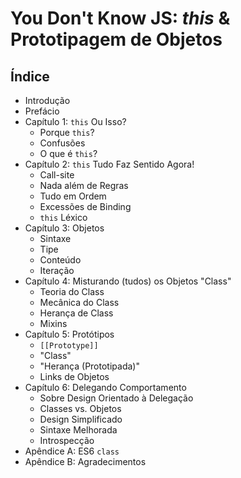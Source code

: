 # You Don't Know JS: *this* & Prototipagem de Objetos

## Índice

* Introdução
* Prefácio
* Capítulo 1: `this` Ou Isso?
	* Porque `this`?
	* Confusões
	* O que é `this`?
* Capítulo 2: `this` Tudo Faz Sentido Agora!
	* Call-site
	* Nada além de Regras
	* Tudo em Ordem
	* Excessões de Binding
	* `this` Léxico
* Capítulo 3: Objetos
	* Sintaxe
	* Tipe
	* Conteúdo
	* Iteração
* Capítulo 4: Misturando (tudos) os Objetos "Class"
	* Teoria do Class
	* Mecânica do Class 
	* Herança de Class
	* Mixins
* Capítulo 5: Protótipos
	* `[[Prototype]]`
	* "Class"
	* "Herança (Prototipada)"
	* Links de Objetos
* Capítulo 6: Delegando Comportamento
	* Sobre Design Orientado à Delegação
	* Classes vs. Objetos
	* Design Simplificado
	* Sintaxe Melhorada
	* Introspecção
* Apêndice A: ES6 `class`
* Apêndice B: Agradecimentos

